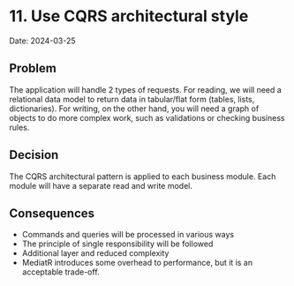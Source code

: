 # 11.  Use CQRS architectural style

Date: 2024-03-25

## Problem

The application will handle 2 types of requests. For reading, we will need a relational data model to return data in tabular/flat form (tables, lists, dictionaries).
For writing, on the other hand, you will need a graph of objects to do more complex work, such as validations or checking business rules.

## Decision

The CQRS architectural pattern is applied to each business module. Each module will have a separate read and write model.

## Consequences

- Commands and queries will be processed in various ways
- The principle of single responsibility will be followed
- Additional layer and reduced complexity
- MediatR introduces some overhead to performance, but it is an acceptable trade-off.
